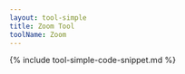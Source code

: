 ```yaml
---
layout: tool-simple
title: Zoom Tool
toolName: Zoom
---
```


{% include tool-simple-code-snippet.md %}

